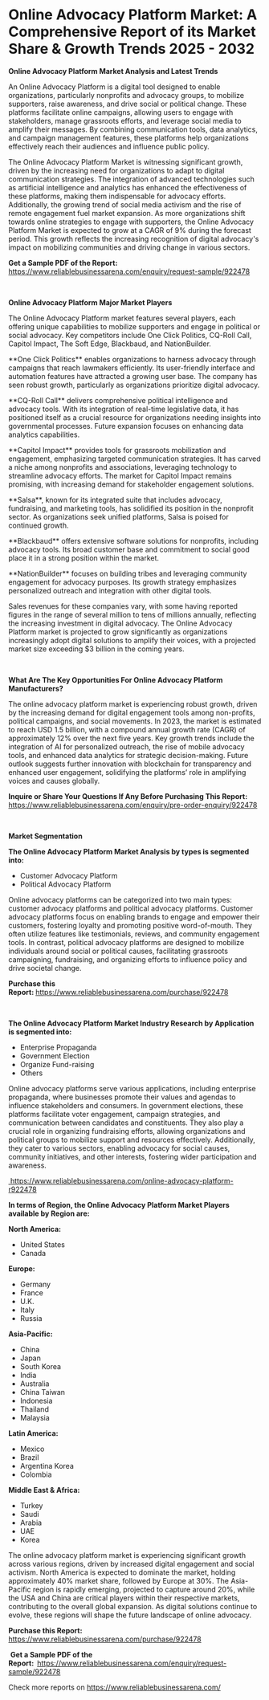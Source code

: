 <p><h1>Online Advocacy Platform Market: A Comprehensive Report of its Market Share & Growth Trends 2025 - 2032</h1></p><p><strong>Online Advocacy Platform Market Analysis and Latest Trends</strong></p>
<p><p>An Online Advocacy Platform is a digital tool designed to enable organizations, particularly nonprofits and advocacy groups, to mobilize supporters, raise awareness, and drive social or political change. These platforms facilitate online campaigns, allowing users to engage with stakeholders, manage grassroots efforts, and leverage social media to amplify their messages. By combining communication tools, data analytics, and campaign management features, these platforms help organizations effectively reach their audiences and influence public policy.</p><p>The Online Advocacy Platform Market is witnessing significant growth, driven by the increasing need for organizations to adapt to digital communication strategies. The integration of advanced technologies such as artificial intelligence and analytics has enhanced the effectiveness of these platforms, making them indispensable for advocacy efforts. Additionally, the growing trend of social media activism and the rise of remote engagement fuel market expansion. As more organizations shift towards online strategies to engage with supporters, the Online Advocacy Platform Market is expected to grow at a CAGR of 9% during the forecast period. This growth reflects the increasing recognition of digital advocacy's impact on mobilizing communities and driving change in various sectors.</p></p>
<p><strong>Get a Sample PDF of the Report:&nbsp;</strong> <a href="https://www.reliablebusinessarena.com/enquiry/request-sample/922478?utm_campaign=2819&utm_medium=2&utm_source=Github&utm_content=ia&utm_term=07032025&utm_id=online-advocacy-platform">https://www.reliablebusinessarena.com/enquiry/request-sample/922478</a></p>
<p>&nbsp;</p>
<p><strong>Online Advocacy Platform Major Market Players</strong></p>
<p><p>The Online Advocacy Platform market features several players, each offering unique capabilities to mobilize supporters and engage in political or social advocacy. Key competitors include One Click Politics, CQ-Roll Call, Capitol Impact, The Soft Edge, Blackbaud, and NationBuilder.</p><p>**One Click Politics** enables organizations to harness advocacy through campaigns that reach lawmakers efficiently. Its user-friendly interface and automation features have attracted a growing user base. The company has seen robust growth, particularly as organizations prioritize digital advocacy.</p><p>**CQ-Roll Call** delivers comprehensive political intelligence and advocacy tools. With its integration of real-time legislative data, it has positioned itself as a crucial resource for organizations needing insights into governmental processes. Future expansion focuses on enhancing data analytics capabilities.</p><p>**Capitol Impact** provides tools for grassroots mobilization and engagement, emphasizing targeted communication strategies. It has carved a niche among nonprofits and associations, leveraging technology to streamline advocacy efforts. The market for Capitol Impact remains promising, with increasing demand for stakeholder engagement solutions.</p><p>**Salsa**, known for its integrated suite that includes advocacy, fundraising, and marketing tools, has solidified its position in the nonprofit sector. As organizations seek unified platforms, Salsa is poised for continued growth.</p><p>**Blackbaud** offers extensive software solutions for nonprofits, including advocacy tools. Its broad customer base and commitment to social good place it in a strong position within the market.</p><p>**NationBuilder** focuses on building tribes and leveraging community engagement for advocacy purposes. Its growth strategy emphasizes personalized outreach and integration with other digital tools.</p><p>Sales revenues for these companies vary, with some having reported figures in the range of several million to tens of millions annually, reflecting the increasing investment in digital advocacy. The Online Advocacy Platform market is projected to grow significantly as organizations increasingly adopt digital solutions to amplify their voices, with a projected market size exceeding $3 billion in the coming years.</p></p>
<p>&nbsp;</p>
<p><strong>What Are The Key Opportunities For Online Advocacy Platform Manufacturers?</strong></p>
<p><p>The online advocacy platform market is experiencing robust growth, driven by the increasing demand for digital engagement tools among non-profits, political campaigns, and social movements. In 2023, the market is estimated to reach USD 1.5 billion, with a compound annual growth rate (CAGR) of approximately 12% over the next five years. Key growth trends include the integration of AI for personalized outreach, the rise of mobile advocacy tools, and enhanced data analytics for strategic decision-making. Future outlook suggests further innovation with blockchain for transparency and enhanced user engagement, solidifying the platforms’ role in amplifying voices and causes globally.</p></p>
<p><strong>Inquire or Share Your Questions If Any Before Purchasing This Report:</strong> <a href="https://www.reliablebusinessarena.com/enquiry/pre-order-enquiry/922478?utm_campaign=2819&utm_medium=2&utm_source=Github&utm_content=ia&utm_term=07032025&utm_id=online-advocacy-platform">https://www.reliablebusinessarena.com/enquiry/pre-order-enquiry/922478</a></p>
<p>&nbsp;</p>
<p><strong>Market Segmentation</strong></p>
<p><strong>The Online Advocacy Platform Market Analysis by types is segmented into:</strong></p>
<p><ul><li>Customer Advocacy Platform</li><li>Political Advocacy Platform</li></ul></p>
<p><p>Online advocacy platforms can be categorized into two main types: customer advocacy platforms and political advocacy platforms. Customer advocacy platforms focus on enabling brands to engage and empower their customers, fostering loyalty and promoting positive word-of-mouth. They often utilize features like testimonials, reviews, and community engagement tools. In contrast, political advocacy platforms are designed to mobilize individuals around social or political causes, facilitating grassroots campaigning, fundraising, and organizing efforts to influence policy and drive societal change.</p></p>
<p><strong>Purchase this Report:&nbsp;</strong><a href="https://www.reliablebusinessarena.com/purchase/922478?utm_campaign=2819&utm_medium=2&utm_source=Github&utm_content=ia&utm_term=07032025&utm_id=online-advocacy-platform">https://www.reliablebusinessarena.com/purchase/922478</a></p>
<p>&nbsp;</p>
<p><strong>The Online Advocacy Platform Market Industry Research by Application is segmented into:</strong></p>
<p><ul><li>Enterprise Propaganda</li><li>Government Election</li><li>Organize Fund-raising</li><li>Others</li></ul></p>
<p><p>Online advocacy platforms serve various applications, including enterprise propaganda, where businesses promote their values and agendas to influence stakeholders and consumers. In government elections, these platforms facilitate voter engagement, campaign strategies, and communication between candidates and constituents. They also play a crucial role in organizing fundraising efforts, allowing organizations and political groups to mobilize support and resources effectively. Additionally, they cater to various sectors, enabling advocacy for social causes, community initiatives, and other interests, fostering wider participation and awareness.</p></p>
<p><a href="https://www.reliablebusinessarena.com/online-advocacy-platform-r922478?utm_campaign=2819&utm_medium=2&utm_source=Github&utm_content=ia&utm_term=07032025&utm_id=online-advocacy-platform">&nbsp;https://www.reliablebusinessarena.com/online-advocacy-platform-r922478</a></p>
<p><strong>In terms of Region, the Online Advocacy Platform Market Players available by Region are:</strong></p>
<p>
    <p> <strong> North America: </strong>
        <ul>
            <li>United States</li>
            <li>Canada</li>
        </ul>
        </p> 
    <p> <strong> Europe: </strong>
        <ul>
            <li>Germany</li>
            <li>France</li>
            <li>U.K.</li>
            <li>Italy</li>
            <li>Russia</li>
        </ul>
        </p> 
    <p> <strong> Asia-Pacific: </strong>
        <ul>
            <li>China</li>
            <li>Japan</li>
            <li>South Korea</li>
            <li>India</li>
            <li>Australia</li>
            <li>China Taiwan</li>
            <li>Indonesia</li>
            <li>Thailand</li>
            <li>Malaysia</li>
        </ul>
        </p> 
    <p> <strong> Latin America: </strong>
        <ul>
            <li>Mexico</li>
            <li>Brazil</li>
            <li>Argentina Korea</li>
            <li>Colombia</li>
        </ul>
        </p> 
    <p> <strong> Middle East & Africa: </strong>
        <ul>
            <li>Turkey</li>
            <li>Saudi</li>
            <li>Arabia</li>
            <li>UAE</li>
            <li>Korea</li>
        </ul>
    </p>
    </p>
<p><p>The online advocacy platform market is experiencing significant growth across various regions, driven by increased digital engagement and social activism. North America is expected to dominate the market, holding approximately 40% market share, followed by Europe at 30%. The Asia-Pacific region is rapidly emerging, projected to capture around 20%, while the USA and China are critical players within their respective markets, contributing to the overall global expansion. As digital solutions continue to evolve, these regions will shape the future landscape of online advocacy.</p></p>
<p><strong>Purchase this Report: </strong><a href="https://www.reliablebusinessarena.com/purchase/922478?utm_campaign=2819&utm_medium=2&utm_source=Github&utm_content=ia&utm_term=07032025&utm_id=online-advocacy-platform">https://www.reliablebusinessarena.com/purchase/922478</a></p>
<p>&nbsp;<strong>Get a Sample PDF of the Report:&nbsp;&nbsp;</strong><a href="https://www.reliablebusinessarena.com/enquiry/request-sample/922478?utm_campaign=2819&utm_medium=2&utm_source=Github&utm_content=ia&utm_term=07032025&utm_id=online-advocacy-platform">https://www.reliablebusinessarena.com/enquiry/request-sample/922478</a></p>
<p><strong></strong></p>
<p>Check more reports on <a href="https://www.reliablebusinessarena.com/?utm_campaign=2819&utm_medium=2&utm_source=Github&utm_content=ia&utm_term=07032025&utm_id=online-advocacy-platform">https://www.reliablebusinessarena.com/</a></p>
